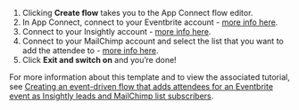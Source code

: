 1. Clicking **Create flow** takes you to the App Connect flow editor. 
1. In App Connect, connect to your Eventbrite account - [more info here](https://developer.ibm.com/integration/docs/app-connect/how-to-guides-for-apps/use-ibm-app-connect-eventbrite/). 
1. Connect to your Insightly account - [more info here](https://developer.ibm.com/integration/docs/app-connect/how-to-guides-for-apps/use-ibm-app-connect-insightly/).
1. Connect to your MailChimp account and select the list that you want to add the attendee to - [more info here](https://developer.ibm.com/integration/docs/app-connect/how-to-guides-for-apps/use-ibm-app-connect-mailchimp/).
1. Click **Exit and switch on** and you’re done!

For more information about this template and to view the associated tutorial, see [Creating an event-driven flow that adds attendees for an Eventbrite event as Insightly leads and MailChimp list subscribers](https://developer.ibm.com/integration/docs/app-connect/tutorials-for-ibm-app-connect/creating-event-driven-flow-adds-attendees-eventbrite-event-insightly-leads-mailchimp-list-subscribers/).

